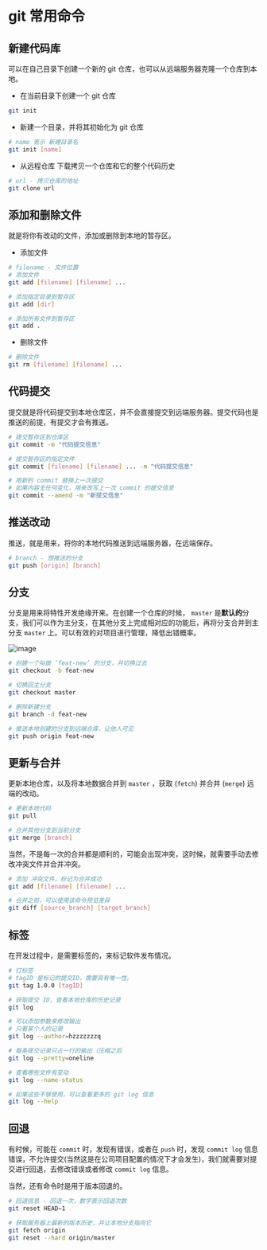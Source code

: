 # git 常用命令

## 新建代码库

可以在自己目录下创建一个新的 git 仓库，也可以从远端服务器克隆一个仓库到本地。

- 在当前目录下创建一个 git 仓库

```bash
git init
```

- 新建一个目录，并将其初始化为 git 仓库

```bash
# name 表示 新建目录名
git init [name]
```

- 从远程仓库 下载拷贝一个仓库和它的整个代码历史

```bash
# url - 拷贝仓库的地址
git clone url
```

## 添加和删除文件

就是将你有改动的文件，添加或删除到本地的暂存区。

- 添加文件

```bash
# filename - 文件位置
# 添加文件
git add [filename] [filename] ...

# 添加指定目录到暂存区
git add [dir]

# 添加所有文件到暂存区
git add .
```

- 删除文件

```bash
# 删除文件
git rm [filename] [filename] ...
```

## 代码提交

提交就是将代码提交到本地仓库区，并不会直接提交到远端服务器。提交代码也是推送的前提，有提交才会有推送。

```bash
# 提交暂存区到仓库区
git commit -m "代码提交信息"

# 提交暂存区的指定文件
git commit [filename] [filename] ... -m "代码提交信息"

# 用新的 commit 替换上一次提交
# 如果内容无任何变化，用来改写上一次 commit 的提交信息
git commit --amend -m "新提交信息"
```

## 推送改动

推送，就是用来，将你的本地代码推送到远端服务器，在远端保存。

```bash
# branch - 想推送的分支
git push [origin] [branch]
```

## 分支

分支是用来将特性开发绝缘开来。在创建一个仓库的时候， `master` 是**默认的**分支，我们可以作为主分支，在其他分支上完成相对应的功能后，再将分支合并到主分支 `master` 上。可以有效的对项目进行管理，降低出错概率。

![image](https://user-images.githubusercontent.com/66205484/145320439-ce0b38e6-bf4e-4fa4-80d8-4bc84b176492.png)

```bash
# 创建一个叫做 ‘feat-new’ 的分支，并切换过去
git checkout -b feat-new

# 切换回主分支
git checkout master

# 删除新建分支
git branch -d feat-new

# 推送本地创建的分支到远端仓库，让他人可见
git push origin feat-new
```

## 更新与合并

更新本地仓库，以及将本地数据合并到 `master` ，获取 (`fetch`) 并合并 (`merge`) 远端的改动。

```bash
# 更新本地代码
git pull

# 合并其他分支到当前分支
git merge [branch]
```

当然，不是每一次的合并都是顺利的，可能会出现冲突，这时候，就需要手动去修改冲突文件并合并冲突。

```bash
# 添加 冲突文件，标记为合并成功
git add [filename] [filename] ...

# 合并之前，可以使用该命令预览差异
git diff [source_branch] [target_branch]
```

## 标签

在开发过程中，是需要标签的，来标记软件发布情况。

```bash
# 打标签
# tagID 是标记的提交ID，需要具有唯一性。
git tag 1.0.0 [tagID]

# 获取提交 ID，查看本地仓库的历史记录
git log

# 可以添加参数来修改输出
# 只看某个人的记录
git log --author=hzzzzzzzq

# 每条提交记录只占一行的输出（压缩之后
git log --pretty=oneline

# 查看哪些文件有变动
git log --name-status

# 如果这些不够使用，可以查看更多的 git log 信息
git log --help
```

## 回退

有时候，可能在 `commit` 时，发现有错误，或者在 `push` 时，发现 `commit log` 信息错误，不允许提交(当然这是在公司项目配置的情况下才会发生)，我们就需要对提交进行回退，去修改错误或者修改 `commit log` 信息。

当然，还有命令时是用于版本回退的。

```bash
# 回退信息 - 回退一次，数字表示回退次数
git reset HEAD~1

# 获取服务器上最新的版本历史，并让本地分支指向它
git fetch origin
git reset --hard origin/master
```
